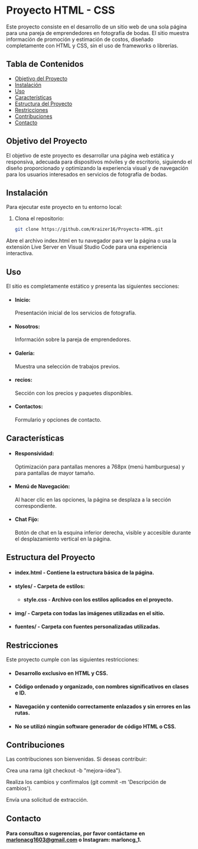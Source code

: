 # Proyecto HTML - CSS

Este proyecto consiste en el desarrollo de un sitio web de una sola página para una pareja de emprendedores en fotografía de bodas. El sitio muestra información de promoción y estimación de costos, diseñado completamente con HTML y CSS, sin el uso de frameworks o librerías.

## Tabla de Contenidos
- [Objetivo del Proyecto](#objetivo-del-proyecto)
- [Instalación](#Instalación)
- [Uso](#uso)
- [Características](#características)
- [Estructura del Proyecto](#estructura-del-proyecto)
- [Restricciones](#restricciones)
- [Contribuciones](#contribuciones)
- [Contacto](#contacto)

## Objetivo del Proyecto 

El objetivo de este proyecto es desarrollar una página web estática y responsiva, adecuada para dispositivos móviles y de escritorio, siguiendo el diseño proporcionado y optimizando la experiencia visual y de navegación para los usuarios interesados en servicios de fotografía de bodas.

## Instalación

Para ejecutar este proyecto en tu entorno local:
1. Clona el repositorio: 
   ```bash
   git clone https://github.com/Kraizer16/Proyecto-HTML.git
Abre el archivo index.html en tu navegador para ver la página o usa la extensión Live Server en Visual Studio Code para una experiencia interactiva.

## Uso

El sitio es completamente estático y presenta las siguientes secciones:

- #### Inicio:
  Presentación inicial de los servicios de fotografía.
- #### Nosotros:
  Información sobre la pareja de emprendedores.
- #### Galería:
  Muestra una selección de trabajos previos.
- #### recios:
  Sección con los precios y paquetes disponibles.
- #### Contactos:
  Formulario y opciones de contacto.

## Características

- #### Responsividad:
  Optimización para pantallas menores a 768px (menú hamburguesa) y para pantallas de mayor tamaño.
- #### Menú de Navegación:
  Al hacer clic en las opciones, la página se desplaza a la sección correspondiente.
- #### Chat Fijo:
  Botón de chat en la esquina inferior derecha, visible y accesible durante el desplazamiento vertical en la página.

## Estructura del Proyecto

- #### index.html - Contiene la estructura básica de la página.
- #### styles/ - Carpeta de estilos:
    - #### style.css - Archivo con los estilos aplicados en el proyecto.
- #### img/ - Carpeta con todas las imágenes utilizadas en el sitio.
- #### fuentes/ - Carpeta con fuentes personalizadas utilizadas.

## Restricciones

Este proyecto cumple con las siguientes restricciones:

- #### Desarrollo exclusivo en HTML y CSS.
- #### Código ordenado y organizado, con nombres significativos en clases e ID.
- #### Navegación y contenido correctamente enlazados y sin errores en las rutas.
- #### No se utilizó ningún software generador de código HTML o CSS.

## Contribuciones

Las contribuciones son bienvenidas. Si deseas contribuir:

Crea una rama (git checkout -b "mejora-idea").

Realiza los cambios y confírmalos (git commit -m 'Descripción de cambios').

Envía una solicitud de extracción.

## Contacto
#### Para consultas o sugerencias, por favor contáctame en marlonacg1603@gmail.com o Instagram: marloncg_1.
